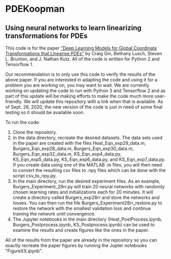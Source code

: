 # PDEKoopman
## Using neural networks to learn linearizing transformations for PDEs

This code is for the paper ["Deep Learning Models for Global Coordinate Transformations that Linearise PDEs"](https://www.cambridge.org/core/journals/european-journal-of-applied-mathematics/article/deep-learning-models-for-global-coordinate-transformations-that-linearise-pdes/4C3252EA5D681D07D933AD31EE539192) by Craig Gin, Bethany Lusch, Steven L. Brunton, and J. Nathan Kutz. All of the code is written for Python 2 and Tensorflow 1.

Our recommendation is to only use this code to verify the results of the above paper. If you are interested in adapting the code and using it for a problem you are working on, you may want to wait. We are currently working on updating the code to run with Python 3 and Tensorflow 2 and as part of this update will be making efforts to make the code much more user-friendly. We will update this repository with a link when that is available. As of Sept. 28, 2020, the new version of the code is just in need of some final testing so it should be available soon.

To run the code:

1. Clone the repository.
2. In the data directory, recreate the desired datasets. The data sets used in the paper are created with the files Heat_Eqn_exp29_data.m, Burgers_Eqn_exp28_data.m, Burgers_Eqn_exp30_data.m, Burgers_Eqn_exp32_data.m, KS_Eqn_exp4_data.py, KS_Eqn_exp5_data.py, KS_Eqn_exp6_data.py, and KS_Eqn_exp7_data.py. If you create data using one of the MATLAB .m files, you will then need to convert the resulting csv files to .npy files which can be done with the script csv_to_npy.py.
3. In the main directory, run the desired experiment files. As an example, Burgers_Experiment_28rr.py will train 20 neural networks with randomly chosen learning rates and initializations each for 20 minutes. It will create a directory called Burgers_exp28rr and store the networks and losses. You can then run the file Burgers_Experiment28rr_restore.py to restore the network with the smallest validation loss and continue training the network until convergence.
4. The Jupyter notebooks in the main directory (Heat_PostProcess.ipynb, Burgers_Postprocess.ipynb, KS_Postprocess.ipynb) can be used to examine the results and create figures like the ones in the paper. 

All of the results from the paper are already in the repository so you can exactly recreate the paper figures by running the Jupter notebooks "FigureXX.ipynb".
